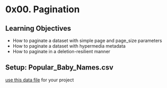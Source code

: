 # 0x00. Pagination
## Learning Objectives
* How to paginate a dataset with simple page and page_size parameters
* How to paginate a dataset with hypermedia metadata
* How to paginate in a deletion-resilient manner

## Setup: **Popular_Baby_Names.csv**
[use this data file](https://intranet.alxswe.com/rltoken/NBLY6mdKDBR9zWvNADwjjg) for your project
